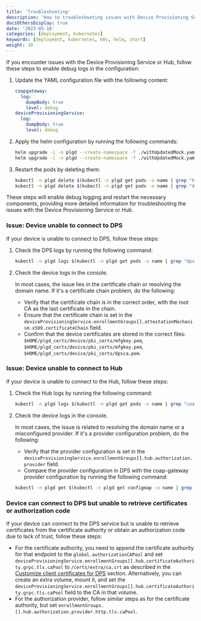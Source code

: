 ```yaml
---
title: 'Troubleshooting'
description: 'How to troubleshooting issues with Device Provisioning Service'
docsOthersDisplay: true
date: '2023-05-18'
categories: [deployment, kubernetes]
keywords: [deployment, kubernetes, k8s, helm, chart]
weight: 30
---
```


If you encounter issues with the Device Provisioning Service or Hub, follow these steps to enable debug logs in the configuration:

1. Update the YAML configuration file with the following content:

   ```yaml
   coapgateway:
     log:
       dumpBody: true
       level: debug
   deviceProvisioningService:
     log:
       dumpBody: true
       level: debug
   ```

2. Apply the helm configuration by running the following commands:

   ```sh
   helm upgrade -i -n plgd --create-namespace -f ./withUpdatedMock.yaml hub plgd/plgd-hub
   helm upgrade -i -n plgd --create-namespace -f ./withUpdatedMock.yaml dps plgd/plgd-dps
   ```

3. Restart the pods by deleting them:

   ```sh
   kubectl -n plgd delete $(kubectl -n plgd get pods -o name | grep "hub-plgd")
   kubectl -n plgd delete $(kubectl -n plgd get pods -o name | grep "dps-plgd")
   ```

These steps will enable debug logging and restart the necessary components, providing more detailed information for troubleshooting the issues with the Device Provisioning Service or Hub.

### Issue: Device unable to connect to DPS

If your device is unable to connect to DPS, follow these steps:

1. Check the DPS logs by running the following command:

   ```sh
   kubectl -n plgd logs $(kubectl -n plgd get pods -o name | grep "dps-plgd")
   ```

2. Check the device logs in the console.

   In most cases, the issue lies in the certificate chain or resolving the domain name. If it's a certificate chain problem, do the following:

   - Verify that the certificate chain is in the correct order, with the root CA as the last certificate in the chain.
   - Ensure that the certificate chain is set in the `deviceProvisioningService.enrollmentGroups[].attestationMechanism.x509.certificateChain` field.
   - Confirm that the device certificates are stored in the correct files: `$HOME/plgd_certs/device/pki_certs/mfgkey.pem`, `$HOME/plgd_certs/device/pki_certs/mfgkey.pem`, `$HOME/plgd_certs/device/pki_certs/dpsca.pem`.

### Issue: Device unable to connect to Hub

If your device is unable to connect to the Hub, follow these steps:

1. Check the Hub logs by running the following command:

   ```sh
   kubectl -n plgd logs $(kubectl -n plgd get pods -o name | grep "coap-gateway")
   ```

2. Check the device logs in the console.

   In most cases, the issue is related to resolving the domain name or a misconfigured provider. If it's a provider configuration problem, do the following:

   - Verify that the provider configuration is set in the `deviceProvisioningService.enrollmentGroups[].hub.authorization.provider` field.
   - Compare the provider configuration in DPS with the coap-gateway provider configuration by running the following command:

   ```sh
   kubectl -n plgd get $(kubectl -n plgd get configmap -o name | grep "coap-gateway") -o yaml | yq '.data["service.yaml"]' | yq '.apis.coap.authorization.providers'
   ```

### Device can connect to DPS but unable to retrieve certificates or authorization code

If your device can connect to the DPS service but is unable to retrieve certificates from the certificate authority or obtain an authorization code due to lack of trust, follow these steps:

- For the certificate authority, you need to append the certificate authority for that endpoint to the `global.authorizationCAPool` and set `deviceProvisioningService.enrollmentGroups[].hub.certificateAuthority.grpc.tls.caPool` to `/certs/extra/ca.crt` as described in the [Customize client certificates for DPS](/docs/deployment/device-provisioning-service/advanced#customize-client-certificates-for-dps) section. Alternatively, you can create an extra volume, mount it, and set the `deviceProvisioningService.enrollmentGroups[].hub.certificateAuthority.grpc.tls.caPool` field to the CA in that volume.
- For the authorization provider, follow similar steps as for the certificate authority, but set `enrollmentGroups.[].hub.authorization.provider.http.tls.caPool`.
